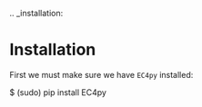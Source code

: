 .. _installation:

Installation
============

First we must make sure we have ``EC4py`` installed:



   $ (sudo) pip install EC4py